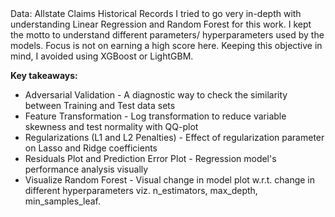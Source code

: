 <H> 
Data: Allstate Claims Historical Records 
</H>
I tried to go very in-depth with understanding Linear Regression and Random Forest for this work. 
I kept the motto to understand different parameters/ hyperparameters used by the models. Focus is not on earning a high score here. 
Keeping this objective in mind, I avoided using XGBoost or LightGBM.

<b> Key takeaways: </b>
<ul>
<li>Adversarial Validation - A diagnostic way to check the similarity between Training and Test data sets</li>
<li>Feature Transformation - Log transformation to reduce variable skewness and test normality with QQ-plot</li>
<li>Regularizations (L1 and L2 Penalties) - Effect of regularization parameter on Lasso and Ridge coefficients</li>
<li>Residuals Plot and Prediction Error Plot - Regression model's performance analysis visually</li>
<li>Visualize Random Forest - Visual change in model plot w.r.t. change in different hyperparameters viz. n_estimators, max_depth, min_samples_leaf.</li>
</ul>
